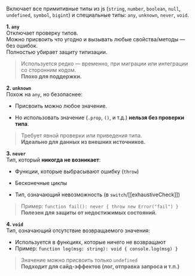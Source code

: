 Включает все примитивные типы из js (`string`, `number`, `boolean`, `null`, `undefined`, `symbol`, `bigint`) и специальные типы: `any`, `unknown`, `never`, `void`.

**1. `any`**  
Отключает проверку типов.  
Можно присвоить что угодно и вызывать любые свойства/методы — без ошибок.  
Полностью убирает защиту типизации.

> Используется редко — временно, при миграции или интеграции со сторонним кодом.  
> **Плохо для поддержки.**

**2. `unknown`**  
Похож на `any`, но безопаснее:

- Присвоить можно любое значение.
    
- Но использовать значение (`.prop`, `()`, и т.д.) **нельзя без проверки типа**.
    

> Требует явной проверки или приведения типа.  
> **Идеально для данных из внешних источников.**

**3. `never`**  
Тип, который **никогда не возникает**:

- Функции, которые выбрасывают ошибку (`throw`)
    
- Бесконечные циклы
    
- Тип, означающий невозможность (в `switch`/[[exhaustiveCheck]])
    

> Пример: `function fail(): never { throw new Error("fail") }`  
> **Полезен для защиты от недостижимых состояний.**

**4. `void`**  
Тип, означающий отсутствие возвращаемого значения:

- Используется в функциях, которые ничего не возвращают
- Пример: `function log(msg: string): void { console.log(msg) }`

> Значение можно присвоить только `undefined`  
> **Подходит для сайд-эффектов (лог, отправка запроса и т.п.)**
